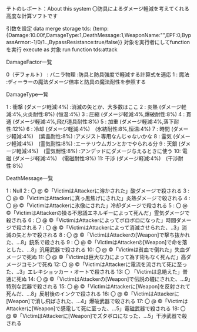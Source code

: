テトのレポート：About this system
〇防具によるダメージ軽減を考えてくれる高度な計算ソフトです

引数を設定
    data merge storage tds: {temp:{Damage:10.00f,DamageType:1,DeathMessage:1,WeaponName:"",EPF:0,BypassArmor:-1/0/1..,BypassResistance:true/false}}
対象を実行者にしてfunctionを実行
    execute as 対象 run function tds:attack

DamageFactor一覧

0（デフォルト） : バニラ物理 :防具と防具強度で軽減する計算式を適応
1 : 魔法 :ディーラーの魔法ダメージ倍率と防具の魔法耐性を参照する

DamageType一覧

1 : 衝撃 (ダメージ軽減:4%) :消滅の矢とか、大多数はここ
2 : 炎熱 (ダメージ軽減:4%,火炎耐性:8%) (恒温:4%)
3 : 圧縮 (ダメージ軽減:4%,爆破耐性:8%)
4 : 貫通 (ダメージ軽減:4%,飛び道具耐性:8%)
5 : 加重 (ダメージ軽減:4%,落下耐性:12%)
6 : 冷却 (ダメージ軽減:4%)　(氷結耐性:8%,恒温:4%)
7 : 時間 (ダメージ軽減:4%)　(紫晶耐性:8%) :アメジスト専用なんじゃないかな
8 : 霊気 (ダメージ軽減:4%)　(霊気耐性:8%) :エーテリウムガンとかでやられる分
9 : 天銀 (ダメージ軽減:4%)　(霊気耐性:8%) :アンデッドにダメージ与えるときに使う
10: 電磁 (ダメージ軽減:4%)　(電磁耐性:8%)
11: 干渉 (ダメージ軽減:4%)　(干渉耐性:8%)

DeathMessage一覧

1 :         Null
2 : 〇 @ ©「VictimはAttackerに溶かされた」酸ダメージで殺される
3 : 〇 @ ©「VictimはAttackerに真っ黒焦げにされた」炎熱ダメージで殺される
4 : 〇 @ ©「VictimはAttackerに氷像にされた」冷却ダメージで殺される
5 : 〇 @ ©「VictimはAttackerの操る不思議エネルギーによって死んだ」霊気ダメージで殺される
6 : 〇 @ ©「VictimはAttackerによってボロボロになった」時間ダメージで殺される
7 : 〇 @ ©「VictimはAttackerによって消滅させられた、..3」消滅の矢とかで殺される
8 : 〇 @ ©「VictimはAttackerの[Weapon]で撃ち抜かれた、...8」銃系で殺される
9 : 〇 @ ©「VictimはAttackerの[Weapon]で命を落とした、...8」汎用武器で殺される
10: 〇 @ ©「Victimは貧血で倒れた」失血ダメージで死ぬ
11: 〇 @ ©「Victimは巨大な力によって為す術もなく死んだ」高ダメージコモンで死ぬ
12: 〇 @ ©「VictimはAttackerに電流を流されて死に至った、..3」エレキショッカー・オートで殺される
13: 〇    「Victimは息絶えた」普通に死ぬ
14: 〇 @ ©「VictimはAttackerの[Weapon]で伝説の礎にされた、...9」特別な武器で殺される
15: 〇 @ ©「VictimはAttackerに[Weapon]を反射されて死んだ、...8」反射後のインクで殺される
16: 〇 @ ©「VictimはAttackerに[Weapon]で消し飛ばされた、...4」爆破武器で殺される
17: 〇 @ ©「VictimはAttackerに[Weapon]で感電して死に至った、...5」電磁武器で殺される
18: 〇 @ ©「VictimはAttackerに[Weapon]でズタボロになった、...5」干渉武器で殺される
